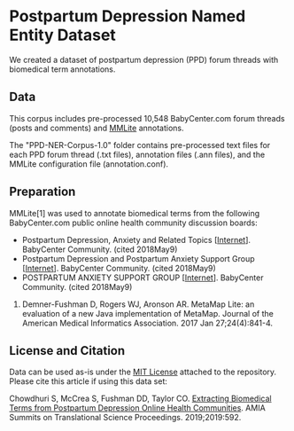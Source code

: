# Postpartum Depression Named Entity Dataset

We created a dataset of postpartum depression (PPD) forum threads with biomedical term annotations. 

## Data
This corpus includes pre-processed 10,548 BabyCenter.com forum threads (posts and comments) and [MMLite](https://metamap.nlm.nih.gov/MetaMapLite.shtml) annotations. 

The "PPD-NER-Corpus-1.0" folder contains pre-processed text files for each PPD forum thread (.txt files), annotation files (.ann files), and the MMLite configuration file (annotation.conf). 

## Preparation
MMLite[1] was used to annotate biomedical terms from the following BabyCenter.com public online health community discussion boards:
* Postpartum Depression, Anxiety and Related Topics [[Internet](https://community.babycenter.com/groups/a15325)]. BabyCenter Community. (cited 2018May9)
* Postpartum Depression and Postpartum Anxiety Support Group [[Internet](https://community.babycenter.com/groups/a6742129)]. BabyCenter Community. (cited 2018May9)
* POSTPARTUM ANXIETY SUPPORT GROUP [[Internet](https://community.babycenter.com/groups/a6718921)]. BabyCenter Community. (cited 2018May9) 

1. Demner-Fushman D, Rogers WJ, Aronson AR. MetaMap Lite: an evaluation of a new Java implementation of MetaMap. Journal of the American Medical Informatics Association. 2017 Jan 27;24(4):841-4.

## License and Citation
Data can be used as-is under the [MIT License](https://github.com/translational-informatics/ppd-named-entity-dataset/blob/master/LICENSE) attached to the repository. Please cite this article if using this data set:

Chowdhuri S, McCrea S, Fushman DD, Taylor CO. [Extracting Biomedical Terms from Postpartum Depression Online Health Communities](https://www.ncbi.nlm.nih.gov/pmc/articles/PMC6568056/). AMIA Summits on Translational Science Proceedings. 2019;2019:592.
